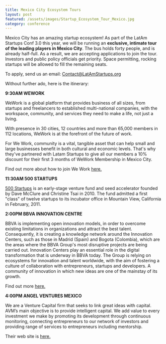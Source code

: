 ```yaml
---
title: Mexico City Ecosystem Tours
layout: post
featured: /assets/images/Startup_Ecosystem_Tour_Mexico.jpg
category: conference
---
```

<p>
Mexico City has an amazing startup ecosystem! As part of the LatAm Startups Conf 3.0 this year, we will be running an <strong>exclusive, intimate tour of the leading players in Mexico City</strong>. The bus holds forty people, and is already half-full. As a result, we are accepting applications to join the tour. Investors and public policy officials get priority. Space permitting, rocking startups will be allowed to fill the remaining seats. 
</p>

<p>
To apply, send us an email: <a href="mailto:Contact@LatAmStartups.org">Contact@LatAmStartups.org</a>
</p>

<p>
Without further ado, here is the itinerary:
</p>

<!--more-->
<p>
<strong>9:30AM WEWORK</strong>

</p>
WeWork is a global platform that provides business of all sizes, from startups and freelancers to established multi-national companies, with the workspace, community, and services they need to make a life, not just a living.

</p>

<p>
With presence in 30 cities, 12 countries and more than 65,000 members in 112 locations, WeWork is at the forefront of the future of work.
</p>

<p>
For We Work, community is a vital, tangible asset that can help small and large businesses benefit in both cultural and economic levels. That's why they've partnered with Latam Startups to give all our members a 10% discount for their first 3 months of WeWork Membership in Mexico City.  </p>

<p>
Find out more about how to join We Work <a href="http://bit.ly/2c0qC3p">here.</a>

</p>

<p>
<strong>11:30AM 500 STARTUPS</strong>

</p>

<p>
<a href="http://500.co/">500 Startups</a> is an early-stage venture fund and seed accelerator founded by Dave McClure and Christine Tsai in 2010. The fund admitted a first "class" of twelve startups to its incubator office in Mountain View, California in February, 2011.
</p>

<p>
<strong>2:00PM BBVA INNOVATION CENTRE</strong>
</p>

<p>
BBVA is implementing open innovation models, in order to overcome existing limitations in organizations and attract the best talent. Consequently, it is creating a knowledge network around the Innovation Centers, such as those in Madrid (Spain) and Bogota (Colombia), which are the areas where the BBVA Group's most disruptive projects are being carried out. Innovation Centers play an essential role in the digital transformation that is underway in BBVA today. The Group is relying on ecosystems for innovation and talent worldwide, with the aim of fostering a culture of collaboration with entrepreneurs, startups and developers. A community of innovation in which new ideas are one of the mainstay of its growth.
</p>

<p>
Find out more <a href="http://www.centrodeinnovacionbbva.com/en/mexico">here.</a>

</p>

<p>
<strong>4:00PM ANGEL VENTURES MEXICO</strong>
</p>

<p>
We are a Venture Capital firm that seeks to link great ideas with capital.  AVM’s main objective is to provide intelligent capital. We add value to every investment we make by promoting its development through continuous monitoring, connecting entrepreneurs to our network of investors and providing range of services to entrepreneurs including mentorship.

Their web site is <a href="http://angelventures.vc/">here.</a>

</p>

